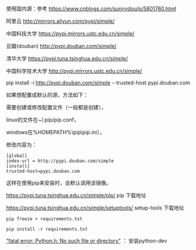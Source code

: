 
使用国内源：参考 https://www.cnblogs.com/sunnydou/p/5801760.html

阿里云 http://mirrors.aliyun.com/pypi/simple/

中国科技大学 https://pypi.mirrors.ustc.edu.cn/simple/ 

豆瓣(douban) http://pypi.douban.com/simple/ 

清华大学 https://pypi.tuna.tsinghua.edu.cn/simple/

中国科学技术大学 http://pypi.mirrors.ustc.edu.cn/simple/

pip install <packages> -i http://pypi.douban.com/simple --trusted-host pypi.douban.com



如果想配置成默认的源，方法如下：

需要创建或修改配置文件（一般都是创建），

linux的文件在~/.pip/pip.conf，

windows在%HOMEPATH%\pip\pip.ini），

修改内容为：

```
[global]
index-url = http://pypi.douban.com/simple
[install]
trusted-host=pypi.douban.com
```
这样在使用pip来安装时，会默认调用该镜像。

<https://pypi.tuna.tsinghua.edu.cn/simple/pip/>  pip 下载地址

<https://pypi.tuna.tsinghua.edu.cn/simple/setuptools/>  setup-tools 下载地址



```
pip freeze > requirements.txt

pip install -r requirements.txt
```



 [“fatal error: Python.h: No such file or directory”](https://www.cnblogs.com/eating-gourd/p/8578007.html)  ： 安装python-dev



